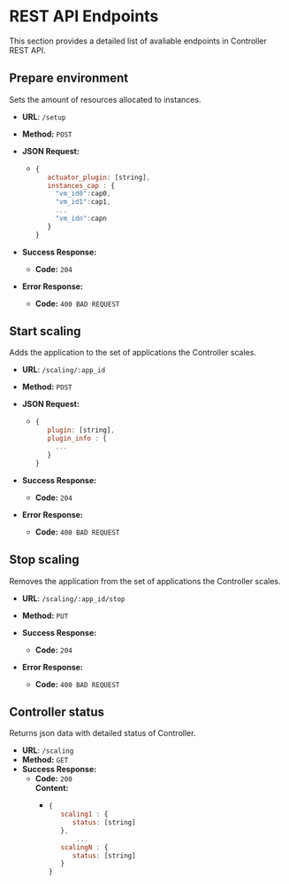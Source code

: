 #  REST API Endpoints
This section provides a detailed list of avaliable endpoints in Controller REST API.

## Prepare environment 
  Sets the amount of resources allocated to instances.

* **URL**: `/setup`
* **Method:** `POST`

* **JSON Request:**
	* ```javascript
	  {
	     actuator_plugin: [string],
	     instances_cap : {
	       "vm_id0":cap0,
	       "vm_id1":cap1,
	       ...
	       "vm_idn":capn
	     }
	  }
	  ```
* **Success Response:**
  * **Code:** `204` <br />
		
* **Error Response:**
  * **Code:** `400 BAD REQUEST`

## Start scaling 
  Adds the application to the set of applications the Controller scales.

* **URL**: `/scaling/:app_id`
* **Method:** `POST`

* **JSON Request:**
	* ```javascript
	  {
	     plugin: [string],
	     plugin_info : {
	       ...
	     }
	  }
	  ```
* **Success Response:**
  * **Code:** `204` <br />
		
* **Error Response:**
  * **Code:** `400 BAD REQUEST`

## Stop scaling 
  Removes the application from the set of applications the Controller scales.

* **URL**: `/scaling/:app_id/stop`
* **Method:** `PUT`

* **Success Response:**
  * **Code:** `204` <br />
		
* **Error Response:**
  * **Code:** `400 BAD REQUEST`<br />

## Controller status
  Returns json data with detailed status of Controller.

* **URL**: `/scaling`
* **Method:** `GET`
* **Success Response:**
  * **Code:** `200` <br /> **Content:** 
	  * ```javascript
	    {
	       scaling1 : {
	          status: [string]
	       },
     	       ...
	       scalingN : {
	          status: [string]
	       }		 
	    }
		```
